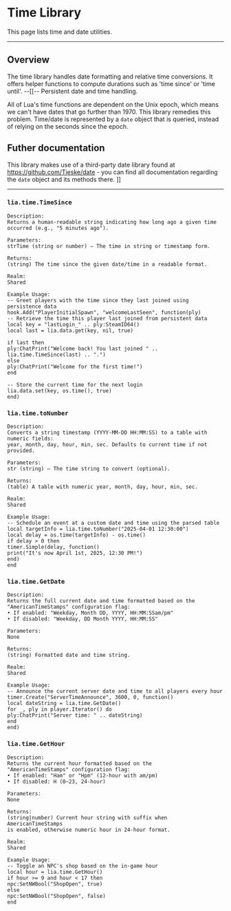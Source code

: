 # Time Library

This page lists time and date utilities.

---

## Overview

The time library handles date formatting and relative time conversions. It offers helper functions to compute durations such as 'time since' or 'time until'.
--[[--
Persistent date and time handling.

All of Lua's time functions are dependent on the Unix epoch, which means we can't have dates that go further than 1970. This
library remedies this problem. Time/date is represented by a `date` object that is queried, instead of relying on the seconds
since the epoch.

## Futher documentation
This library makes use of a third-party date library found at https://github.com/Tieske/date - you can find all documentation
regarding the `date` object and its methods there.
]]


---

### `lia.time.TimeSince`

    Description:
    Returns a human-readable string indicating how long ago a given time occurred (e.g., "5 minutes ago").
    
    Parameters:
    strTime (string or number) — The time in string or timestamp form.
    
    Returns:
    (string) The time since the given date/time in a readable format.
    
    Realm:
    Shared
    
    Example Usage:
    -- Greet players with the time since they last joined using persistence data
    hook.Add("PlayerInitialSpawn", "welcomeLastSeen", function(ply)
    -- Retrieve the time this player last joined from persistent data
    local key = "lastLogin_" .. ply:SteamID64()
    local last = lia.data.get(key, nil, true)
    
    if last then
    ply:ChatPrint("Welcome back! You last joined " .. lia.time.TimeSince(last) .. ".")
    else
    ply:ChatPrint("Welcome for the first time!")
    end
    
    -- Store the current time for the next login
    lia.data.set(key, os.time(), true)
    end)

### `lia.time.toNumber`

    
    Description:
    Converts a string timestamp (YYYY-MM-DD HH:MM:SS) to a table with numeric fields:
    year, month, day, hour, min, sec. Defaults to current time if not provided.
    
    Parameters:
    str (string) — The time string to convert (optional).
    
    Returns:
    (table) A table with numeric year, month, day, hour, min, sec.
    
    Realm:
    Shared
    
    Example Usage:
    -- Schedule an event at a custom date and time using the parsed table
    local targetInfo = lia.time.toNumber("2025-04-01 12:30:00")
    local delay = os.time(targetInfo) - os.time()
    if delay > 0 then
    timer.Simple(delay, function()
    print("It's now April 1st, 2025, 12:30 PM!")
    end)
    end

### `lia.time.GetDate`

    
    Description:
    Returns the full current date and time formatted based on the
    "AmericanTimeStamps" configuration flag:
    • If enabled: "Weekday, Month DD, YYYY, HH:MM:SSam/pm"
    • If disabled: "Weekday, DD Month YYYY, HH:MM:SS"
    
    Parameters:
    None
    
    Returns:
    (string) Formatted date and time string.
    
    Realm:
    Shared
    
    Example Usage:
    -- Announce the current server date and time to all players every hour
    timer.Create("ServerTimeAnnounce", 3600, 0, function()
    local dateString = lia.time.GetDate()
    for _, ply in player.Iterator() do
    ply:ChatPrint("Server time: " .. dateString)
    end
    end)

### `lia.time.GetHour`

    
    Description:
    Returns the current hour formatted based on the
    "AmericanTimeStamps" configuration flag:
    • If enabled: "Ham" or "Hpm" (12-hour with am/pm)
    • If disabled: H (0–23, 24-hour)
    
    Parameters:
    None
    
    Returns:
    (string|number) Current hour string with suffix when AmericanTimeStamps
    is enabled, otherwise numeric hour in 24-hour format.
    
    Realm:
    Shared
    
    Example Usage:
    -- Toggle an NPC's shop based on the in-game hour
    local hour = lia.time.GetHour()
    if hour >= 9 and hour < 17 then
    npc:SetNWBool("ShopOpen", true)
    else
    npc:SetNWBool("ShopOpen", false)
    end
